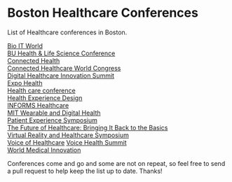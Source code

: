 # Boston Healthcare Conferences
List of Healthcare conferences in Boston.

[Bio IT World](http://www.giiconference.com/chi653337/)  
[BU Health & Life Science Conference](http://questromworld.bu.edu/hlsc/)  
[Connected Health](https://www.connectedhealthconf.org/)  
[Connected Healthcare World Congress](http://chealthworld.com)  
[Digital Healthcare Innovation Summit](https://dhis.net)  
[Expo Health](https://www.expo.health)  
[Health care conference](https://www.hbshealthconference.com)  
[Health Experience Design](https://healthexperiencedesign.com)  
[INFORMS Healthcare](http://meetings2.informs.org/wordpress/healthcare2019/)  
[MIT Wearable and Digital Health](http://mit.applysci.com)  
[Patient Experience Symposium](https://www.patientsymposium.com)  
[The Future of Healthcare: Bringing It Back to the Basics](https://www.eventbrite.com/e/the-future-of-healthcare-bringing-it-back-to-the-basics-tickets-49429663454?aff=ebdssbdestsearch)  
[Virtual Reality and Healthcare Symposium](http://health18.vrvoice.co)  
[Voice of Healthcare](https://www.eventbrite.com/e/the-voice-of-healthcare-summit-2019-tickets-49008216896?aff=ebdssbdestsearch)
[Voice Health Summit](https://www.connectedhealthconf.org/boston/2018/VOICE.HEALTH-Summit)  
[World Medical Innovation](https://worldmedicalinnovation.org)  

Conferences come and go and some are not on repeat, so feel free to send a pull request to help keep the list up to date.
Thanks!
